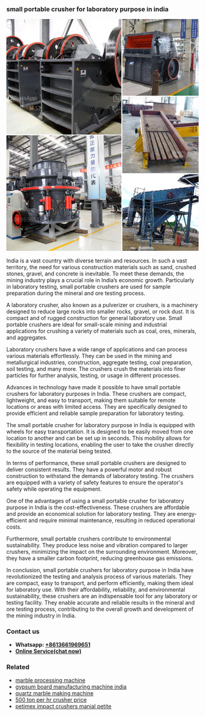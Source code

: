 <h3>small portable crusher for laboratory purpose in india</h3><img src='1708408598.jpg' alt=''><p>India is a vast country with diverse terrain and resources. In such a vast territory, the need for various construction materials such as sand, crushed stones, gravel, and concrete is inevitable. To meet these demands, the mining industry plays a crucial role in India’s economic growth. Particularly in laboratory testing, small portable crushers are used for sample preparation during the mineral and ore testing process.</p><p>A laboratory crusher, also known as a pulverizer or crushers, is a machinery designed to reduce large rocks into smaller rocks, gravel, or rock dust. It is compact and of rugged construction for general laboratory use. Small portable crushers are ideal for small-scale mining and industrial applications for crushing a variety of materials such as coal, ores, minerals, and aggregates.</p><p>Laboratory crushers have a wide range of applications and can process various materials effortlessly. They can be used in the mining and metallurgical industries, construction, aggregate testing, coal preparation, soil testing, and many more. The crushers crush the materials into finer particles for further analysis, testing, or usage in different processes.</p><p>Advances in technology have made it possible to have small portable crushers for laboratory purposes in India. These crushers are compact, lightweight, and easy to transport, making them suitable for remote locations or areas with limited access. They are specifically designed to provide efficient and reliable sample preparation for laboratory testing.</p><p>The small portable crusher for laboratory purpose in India is equipped with wheels for easy transportation. It is designed to be easily moved from one location to another and can be set up in seconds. This mobility allows for flexibility in testing locations, enabling the user to take the crusher directly to the source of the material being tested.</p><p>In terms of performance, these small portable crushers are designed to deliver consistent results. They have a powerful motor and robust construction to withstand the demands of laboratory testing. The crushers are equipped with a variety of safety features to ensure the operator's safety while operating the equipment.</p><p>One of the advantages of using a small portable crusher for laboratory purpose in India is the cost-effectiveness. These crushers are affordable and provide an economical solution for laboratory testing. They are energy-efficient and require minimal maintenance, resulting in reduced operational costs.</p><p>Furthermore, small portable crushers contribute to environmental sustainability. They produce less noise and vibration compared to larger crushers, minimizing the impact on the surrounding environment. Moreover, they have a smaller carbon footprint, reducing greenhouse gas emissions.</p><p>In conclusion, small portable crushers for laboratory purpose in India have revolutionized the testing and analysis process of various materials. They are compact, easy to transport, and perform efficiently, making them ideal for laboratory use. With their affordability, reliability, and environmental sustainability, these crushers are an indispensable tool for any laboratory or testing facility. They enable accurate and reliable results in the mineral and ore testing process, contributing to the overall growth and development of the mining industry in India.</p><h3>Contact us</h3><ul><li><strong>Whatsapp:&nbsp;<a href="https://wa.me/8613661969651">+8613661969651</a></strong></li><li><a href="https://swt.shibang-china.com/?git&amp;zhl&amp;small portable crusher for laboratory purpose in india"><strong>Online Service(chat now)</strong></a></li></ul><h3>Related</h3><ul><li><a href='marble processing machine.md'>marble processing machine</a></li><li><a href='gypsum board manufacturing machine india.md'>gypsum board manufacturing machine india</a></li><li><a href='quartz marble making machine.md'>quartz marble making machine</a></li><li><a href='500 ton per hr crusher price.md'>500 ton per hr crusher price</a></li><li><a href='petimex impact crushers manial petite.md'>petimex impact crushers manial petite</a></li></ul>